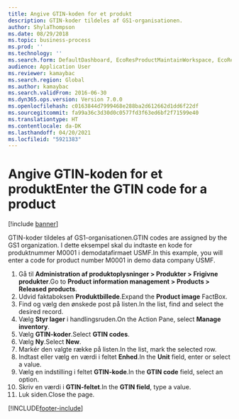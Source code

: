 ```yaml
---
title: Angive GTIN-koden for et produkt
description: GTIN-koder tildeles af GS1-organisationen.
author: ShylaThompson
ms.date: 08/29/2018
ms.topic: business-process
ms.prod: ''
ms.technology: ''
ms.search.form: DefaultDashboard, EcoResProductMaintainWorkspace, EcoResProductOpenCasesFormPart, EcoResProductDetailsExtended, InventItemGTIN, UnitOfMeasureLookup
audience: Application User
ms.reviewer: kamaybac
ms.search.region: Global
ms.author: kamaybac
ms.search.validFrom: 2016-06-30
ms.dyn365.ops.version: Version 7.0.0
ms.openlocfilehash: c0163844d7999468e288ba2d612662d1dd6f22df
ms.sourcegitcommit: fa99a36c3d30d0c0577fd3f63ed6bf2f71599e40
ms.translationtype: HT
ms.contentlocale: da-DK
ms.lasthandoff: 04/20/2021
ms.locfileid: "5921383"
---
```

# <a name="enter-the-gtin-code-for-a-product"></a><span data-ttu-id="86b68-103">Angive GTIN-koden for et produkt</span><span class="sxs-lookup"><span data-stu-id="86b68-103">Enter the GTIN code for a product</span></span>

[!include [banner](../../includes/banner.md)]

<span data-ttu-id="86b68-104">GTIN-koder tildeles af GS1-organisationen.</span><span class="sxs-lookup"><span data-stu-id="86b68-104">GTIN codes are assigned by the GS1 organization.</span></span> <span data-ttu-id="86b68-105">I dette eksempel skal du indtaste en kode for produktnummer M0001 i demodatafirmaet USMF.</span><span class="sxs-lookup"><span data-stu-id="86b68-105">In this example, you will enter a code for product number M0001 in demo data company USMF.</span></span>

1. <span data-ttu-id="86b68-106">Gå til **Administration af produktoplysninger \> Produkter \> Frigivne produkter**.</span><span class="sxs-lookup"><span data-stu-id="86b68-106">Go to **Product information management \> Products \> Released products**.</span></span>
1. <span data-ttu-id="86b68-107">Udvid faktaboksen **Produktbillede**.</span><span class="sxs-lookup"><span data-stu-id="86b68-107">Expand the **Product image** FactBox.</span></span>
1. <span data-ttu-id="86b68-108">Find og vælg den ønskede post på listen.</span><span class="sxs-lookup"><span data-stu-id="86b68-108">In the list, find and select the desired record.</span></span>
1. <span data-ttu-id="86b68-109">Vælg **Styr lager** i handlingsruden.</span><span class="sxs-lookup"><span data-stu-id="86b68-109">On the Action Pane, select **Manage inventory**.</span></span>
1. <span data-ttu-id="86b68-110">Vælg **GTIN-koder**.</span><span class="sxs-lookup"><span data-stu-id="86b68-110">Select **GTIN codes**.</span></span>
1. <span data-ttu-id="86b68-111">Vælg **Ny**.</span><span class="sxs-lookup"><span data-stu-id="86b68-111">Select **New**.</span></span>
1. <span data-ttu-id="86b68-112">Markér den valgte række på listen.</span><span class="sxs-lookup"><span data-stu-id="86b68-112">In the list, mark the selected row.</span></span>
1. <span data-ttu-id="86b68-113">Indtast eller vælg en værdi i feltet **Enhed**.</span><span class="sxs-lookup"><span data-stu-id="86b68-113">In the **Unit** field, enter or select a value.</span></span>
1. <span data-ttu-id="86b68-114">Vælg en indstilling i feltet **GTIN-kode**.</span><span class="sxs-lookup"><span data-stu-id="86b68-114">In the **GTIN code** field, select an option.</span></span>
1. <span data-ttu-id="86b68-115">Skriv en værdi i **GTIN-feltet**.</span><span class="sxs-lookup"><span data-stu-id="86b68-115">In the **GTIN field**, type a value.</span></span>
1. <span data-ttu-id="86b68-116">Luk siden.</span><span class="sxs-lookup"><span data-stu-id="86b68-116">Close the page.</span></span>



[!INCLUDE[footer-include](../../../includes/footer-banner.md)]